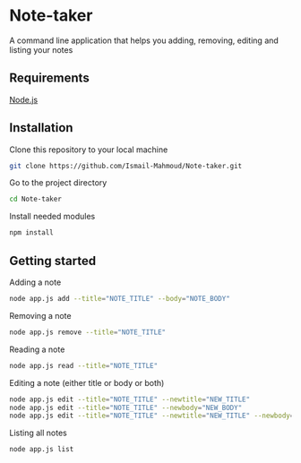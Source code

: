 # Note-taker
A command line application that helps you adding, removing, editing and listing your notes

## Requirements
[Node.js](https://nodejs.org/)

## Installation

Clone this repository to your local machine
```bash
git clone https://github.com/Ismail-Mahmoud/Note-taker.git
```

Go to the project directory
```bash
cd Note-taker
```

Install needed modules
```bash
npm install
```

## Getting started

Adding a note
```bash
node app.js add --title="NOTE_TITLE" --body="NOTE_BODY"
```

Removing a note
```bash
node app.js remove --title="NOTE_TITLE"
```

Reading a note
```bash
node app.js read --title="NOTE_TITLE"
```

Editing a note (either title or body or both)
```bash
node app.js edit --title="NOTE_TITLE" --newtitle="NEW_TITLE"
node app.js edit --title="NOTE_TITLE" --newbody="NEW_BODY"
node app.js edit --title="NOTE_TITLE" --newtitle="NEW_TITLE" --newbody="NEW_BODY"
```

Listing all notes
```bash
node app.js list
```